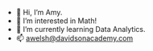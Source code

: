 - 👋 Hi, I’m Amy.
- 👀 I’m interested in Math!
- 🌱 I’m currently learning Data Analytics.
- 📫 awelsh@davidsonacademy.com


